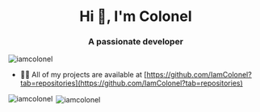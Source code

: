 <h1 align="center">Hi 👋, I'm Colonel</h1>
<h3 align="center">A passionate developer</h3>

<p align="left"> <img src="https://komarev.com/ghpvc/?username=iamcolonel&label=Profile%20views&color=0e75b6&style=flat" alt="iamcolonel" /> </p>

- 👨‍💻 All of my projects are available at [https://github.com/IamColonel?tab=repositories](https://github.com/IamColonel?tab=repositories)



<p><img align="left" src="https://github-readme-stats.vercel.app/api/top-langs?username=iamcolonel&show_icons=true&locale=en&layout=compact" alt="iamcolonel" /></p>

<p>&nbsp;<img align="center" src="https://github-readme-stats.vercel.app/api?username=iamcolonel&show_icons=true&locale=en" alt="iamcolonel" /></p>


